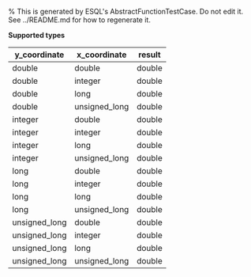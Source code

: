 % This is generated by ESQL's AbstractFunctionTestCase. Do not edit it. See ../README.md for how to regenerate it.

**Supported types**

| y_coordinate | x_coordinate | result |
| --- | --- | --- |
| double | double | double |
| double | integer | double |
| double | long | double |
| double | unsigned_long | double |
| integer | double | double |
| integer | integer | double |
| integer | long | double |
| integer | unsigned_long | double |
| long | double | double |
| long | integer | double |
| long | long | double |
| long | unsigned_long | double |
| unsigned_long | double | double |
| unsigned_long | integer | double |
| unsigned_long | long | double |
| unsigned_long | unsigned_long | double |

